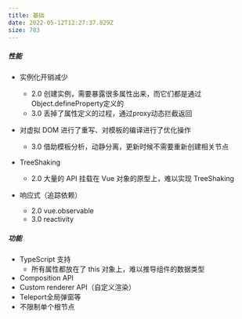 ```yaml
---
title: 基础
date: 2022-05-12T12:27:37.829Z
size: 783
---
```

##### 性能

- 实例化开销减少
  - 2.0 创建实例，需要暴露很多属性出来，而它们都是通过Object.defineProperty定义的
  - 3.0 丢掉了属性定义的过程，通过proxy动态拦截返回
- 对虚拟 DOM 进行了重写、对模板的编译进行了优化操作
  - 3.0 借助模板分析，动静分离，更新时候不需要重新创建相关节点
  
- TreeShaking
  - 2.0 大量的 API 挂载在 Vue 对象的原型上，难以实现 TreeShaking

- 响应式（追踪依赖）
  - 2.0 vue.observable
  - 3.0  reactivity


##### 功能

- TypeScript 支持
  - 所有属性都放在了 this 对象上，难以推导组件的数据类型
- Composition API
- Custom renderer API（自定义渲染）
- Teleport全局弹窗等
- 不限制单个根节点
